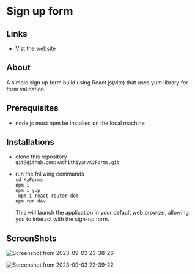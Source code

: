 # Sign up form

## Links
- [Vist the website]()
## About
A simple sign up form build using React.js(vite) that uses yum library for form validation. 

## Prerequisites
- node.js must npm be installed on the local machine

## Installations
- clone this repository  
    ```git@github.com:xAdhithiyan/KzForms.git```
- run the follwing commands \
    ``` cd KzForms ```\
    ``` npm i ```\
    ``` npm i yup ```\
    ``` npm i react-router-dom```\
    ``` npm run dev ```
    
    This will launch the application in your default web browser, allowing you to   interact with the sign-up form.

## ScreenShots
![Screenshot from 2023-09-03 23-38-26](https://github.com/xAdhithiyan/KzForms/assets/113228161/f0e23bb8-7e31-4fa7-8d8b-71009b5b3476)


![Screenshot from 2023-09-03 23-39-22](https://github.com/xAdhithiyan/KzForms/assets/113228161/1cdb03d3-9a01-420a-af02-87b2a1651584)
